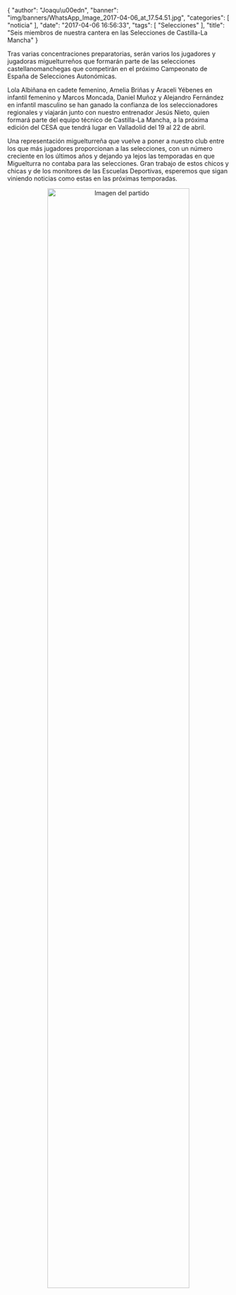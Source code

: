 {
  "author": "Joaqu\u00edn", 
  "banner": "img/banners/WhatsApp_Image_2017-04-06_at_17.54.51.jpg", 
  "categories": [
    "noticia"
  ], 
  "date": "2017-04-06 16:56:33", 
  "tags": [
    "Selecciones"
  ], 
  "title": "Seis miembros de nuestra cantera en las Selecciones de Castilla-La Mancha"
}

Tras varias concentraciones preparatorias, serán varios los jugadores y jugadoras miguelturreños que formarán parte de las selecciones castellanomanchegas que competirán en el próximo Campeonato de España de Selecciones Autonómicas.

Lola Albiñana en cadete femenino, Amelia Briñas y Araceli Yébenes en infantil femenino y Marcos Moncada, Daniel Muñoz y Alejandro Fernández en infantil masculino se han ganado la confianza de los seleccionadores regionales y viajarán junto con nuestro entrenador Jesús Nieto, quien formará parte del equipo técnico de Castilla-La Mancha, a la próxima edición del CESA que tendrá lugar en Valladolid del 19 al 22 de abril.

Una representación miguelturreña que vuelve a poner a nuestro club entre los que más jugadores proporcionan a las selecciones, con un número creciente en los últimos años y dejando ya lejos las temporadas en que Miguelturra no contaba para las selecciones. Gran trabajo de estos chicos y chicas y de los monitores de las Escuelas Deportivas, esperemos que sigan viniendo noticias como estas en las próximas temporadas.

<center>
<a target="_new" href="http://www.advmiguelturra.org/drupal/sites/default/files/WhatsApp%20Image%202017-04-06%20at%2017.54.51.jpg"> 
<img alt="Imagen del partido" width="80%" align="center" src="http://www.advmiguelturra.org/drupal/sites/default/files/WhatsApp%20Image%202017-04-06%20at%2017.54.51.jpg"/> </a> </center>



